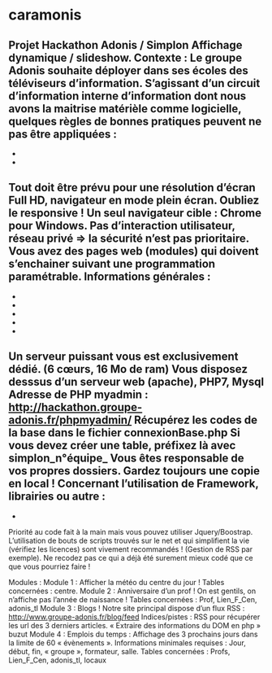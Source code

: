 # caramonis
Projet Hackathon Adonis / Simplon
Affichage dynamique / slideshow.
Contexte :
Le groupe Adonis souhaite déployer dans ses écoles des téléviseurs d’information.
S’agissant d’un circuit d’information interne d’information dont nous avons la maitrise matérièle
comme logicielle, quelques règles de bonnes pratiques peuvent ne pas être appliquées :
-
-
-
Tout doit être prévu pour une résolution d’écran Full HD, navigateur en mode plein écran.
Oubliez le responsive !
Un seul navigateur cible : Chrome pour Windows.
Pas d’interaction utilisateur, réseau privé => la sécurité n’est pas prioritaire.
Vous avez des pages web (modules) qui doivent s’enchainer suivant une programmation
paramétrable.
Informations générales :
-
-
-
-
-
-
Un serveur puissant vous est exclusivement dédié. (6 cœurs, 16 Mo de ram)
Vous disposez desssus d’un serveur web (apache), PHP7, Mysql
Adresse de PHP myadmin : http://hackathon.groupe-adonis.fr/phpmyadmin/
Récupérez les codes de la base dans le fichier connexionBase.php
Si vous devez créer une table, préfixez là avec simplon_n°équipe_
Vous êtes responsable de vos propres dossiers. Gardez toujours une copie en local !
Concernant l’utilisation de Framework, librairies ou autre :
-
-
Priorité au code fait à la main mais vous pouvez utiliser Jquery/Boostrap.
L’utilisation de bouts de scripts trouvés sur le net et qui simplifient la vie (vérifiez les
licences) sont vivement recommandés ! (Gestion de RSS par exemple). Ne recodez pas ce qui
a déjà été surement mieux codé que ce que vous pourriez faire !


Modules :
Module 1 : Afficher la météo du centre du jour !
Tables concernées : centre.
Module 2 : Anniversaire d’un prof !
On est gentils, on n’affiche pas l’année de naissance !
Tables concernées : Prof, Lien_F_Cen, adonis_tl
Module 3 : Blogs !
Notre site principal dispose d’un flux RSS :
http://www.groupe-adonis.fr/blog/feed
Indices/pistes : RSS pour récupérer les url des 3 derniers articles.
« Extraire des informations du DOM en php » buzut
Module 4 : Emplois du temps :
Affichage des 3 prochains jours dans la limite de 60 « évènements ».
Informations minimales requises :
Jour, début, fin, « groupe », formateur, salle.
Tables concernées : Profs, Lien_F_Cen, adonis_tl, locaux
